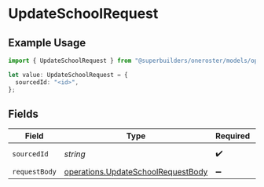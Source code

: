 # UpdateSchoolRequest

## Example Usage

```typescript
import { UpdateSchoolRequest } from "@superbuilders/oneroster/models/operations";

let value: UpdateSchoolRequest = {
  sourcedId: "<id>",
};
```

## Fields

| Field                                                                                    | Type                                                                                     | Required                                                                                 | Description                                                                              |
| ---------------------------------------------------------------------------------------- | ---------------------------------------------------------------------------------------- | ---------------------------------------------------------------------------------------- | ---------------------------------------------------------------------------------------- |
| `sourcedId`                                                                              | *string*                                                                                 | :heavy_check_mark:                                                                       | School sourced ID                                                                        |
| `requestBody`                                                                            | [operations.UpdateSchoolRequestBody](../../models/operations/updateschoolrequestbody.md) | :heavy_minus_sign:                                                                       | N/A                                                                                      |
